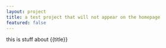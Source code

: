 ```yaml
---
layout: project
title: a test project that will not appear on the homepage
featured: false
---
```


this is stuff about {{title}}
